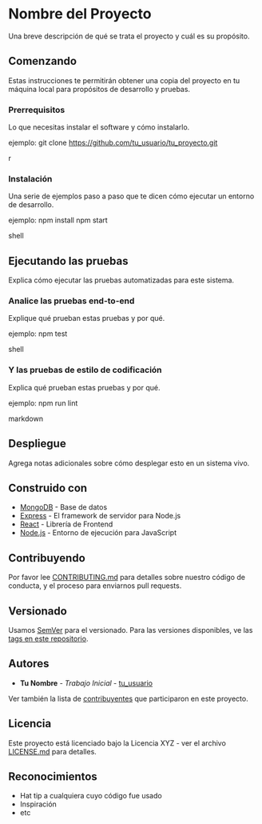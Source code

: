 # Nombre del Proyecto

Una breve descripción de qué se trata el proyecto y cuál es su propósito.

## Comenzando

Estas instrucciones te permitirán obtener una copia del proyecto en tu máquina local para propósitos de desarrollo y pruebas.

### Prerrequisitos

Lo que necesitas instalar el software y cómo instalarlo.

ejemplo:
git clone https://github.com/tu_usuario/tu_proyecto.git

r


### Instalación

Una serie de ejemplos paso a paso que te dicen cómo ejecutar un entorno de desarrollo.

ejemplo:
npm install
npm start

shell


## Ejecutando las pruebas

Explica cómo ejecutar las pruebas automatizadas para este sistema.

### Analice las pruebas end-to-end

Explique qué prueban estas pruebas y por qué.

ejemplo:
npm test

shell


### Y las pruebas de estilo de codificación

Explica qué prueban estas pruebas y por qué.

ejemplo:
npm run lint

markdown


## Despliegue

Agrega notas adicionales sobre cómo desplegar esto en un sistema vivo.

## Construido con

* [MongoDB](https://www.mongodb.com/) - Base de datos
* [Express](https://expressjs.com/) - El framework de servidor para Node.js
* [React](https://reactjs.org/) - Librería de Frontend
* [Node.js](https://nodejs.org/) - Entorno de ejecución para JavaScript

## Contribuyendo

Por favor lee [CONTRIBUTING.md](https://github.com/tu_usuario/tu_proyecto/CONTRIBUTING.md) para detalles sobre nuestro código de conducta, y el proceso para enviarnos pull requests.

## Versionado

Usamos [SemVer](http://semver.org/) para el versionado. Para las versiones disponibles, ve las [tags en este repositorio](https://github.com/tu_usuario/tu_proyecto/tags).

## Autores

* **Tu Nombre** - *Trabajo Inicial* - [tu_usuario](https://github.com/tu_usuario)

Ver también la lista de [contribuyentes](https://github.com/tu_usuario/tu_proyecto/contributors) que participaron en este proyecto.

## Licencia

Este proyecto está licenciado bajo la Licencia XYZ - ver el archivo [LICENSE.md](LICENSE.md) para detalles.

## Reconocimientos

* Hat tip a cualquiera cuyo código fue usado
* Inspiración
* etc